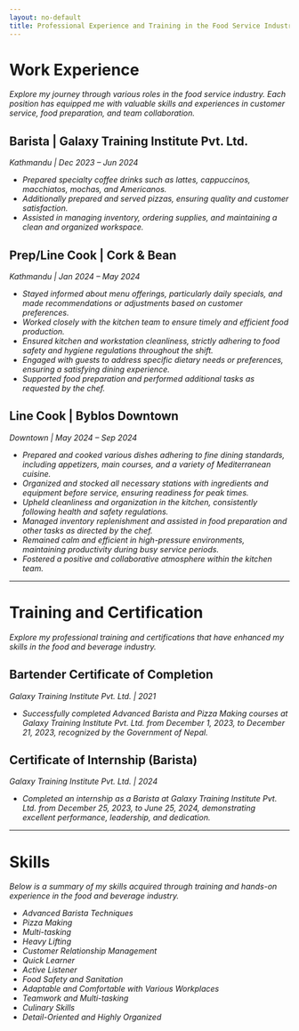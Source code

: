 ```yaml
---
layout: no-default
title: Professional Experience and Training in the Food Service Industry
---
```


# Work Experience

*Explore my journey through various roles in the food service industry. Each position has equipped me with valuable skills and experiences in customer service, food preparation, and team collaboration.*

## Barista | Galaxy Training Institute Pvt. Ltd.
 *Kathmandu | Dec 2023 – Jun 2024*
 - *Prepared specialty coffee drinks such as lattes, cappuccinos, macchiatos, mochas, and Americanos.*
 - *Additionally prepared and served pizzas, ensuring quality and customer satisfaction.*
 - *Assisted in managing inventory, ordering supplies, and maintaining a clean and organized workspace.*

## Prep/Line Cook | Cork & Bean
*Kathmandu | Jan 2024 – May 2024*
- *Stayed informed about menu offerings, particularly daily specials, and made recommendations or adjustments based on customer preferences.*
- *Worked closely with the kitchen team to ensure timely and efficient food production.*
- *Ensured kitchen and workstation cleanliness, strictly adhering to food safety and hygiene regulations throughout the shift.*
- *Engaged with guests to address specific dietary needs or preferences, ensuring a satisfying dining experience.*
- *Supported food preparation and performed additional tasks as requested by the chef.*

## Line Cook | Byblos Downtown
*Downtown | May 2024 – Sep 2024*
- *Prepared and cooked various dishes adhering to fine dining standards, including appetizers, main courses, and a variety of Mediterranean cuisine.*
- *Organized and stocked all necessary stations with ingredients and equipment before service, ensuring readiness for peak times.*
- *Upheld cleanliness and organization in the kitchen, consistently following health and safety regulations.*
- *Managed inventory replenishment and assisted in food preparation and other tasks as directed by the chef.*
- *Remained calm and efficient in high-pressure environments, maintaining productivity during busy service periods.*
- *Fostered a positive and collaborative atmosphere within the kitchen team.*

---

# Training and Certification
*Explore my professional training and certifications that have enhanced my skills in the food and beverage industry.*

## Bartender Certificate of Completion
*Galaxy Training Institute Pvt. Ltd. | 2021*
- *Successfully completed Advanced Barista and Pizza Making courses at Galaxy Training Institute Pvt. Ltd. from December 1, 2023, to December 21, 2023, recognized by the Government of Nepal.*

## Certificate of Internship (Barista)
*Galaxy Training Institute Pvt. Ltd. | 2024*
- *Completed an internship as a Barista at Galaxy Training Institute Pvt. Ltd. from December 25, 2023, to June 25, 2024, demonstrating excellent performance, leadership, and dedication.*

---

# Skills

*Below is a summary of my skills acquired through training and hands-on experience in the food and beverage industry.*

- *Advanced Barista Techniques*
- *Pizza Making*
- *Multi-tasking*
- *Heavy Lifting*
- *Customer Relationship Management*
- *Quick Learner*
- *Active Listener*
- *Food Safety and Sanitation*
- *Adaptable and Comfortable with Various Workplaces*
- *Teamwork and Multi-tasking*
- *Culinary Skills*
- *Detail-Oriented and Highly Organized*
